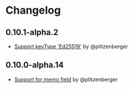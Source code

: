 # Changelog

## 0.10.1-alpha.2

- [Support keyType 'Ed25519'](https://github.com/internet-identity-labs/sdk-ts/pull/55) by @plitzenberger

## 0.10.0-alpha.14

- [Support for memo field](https://github.com/internet-identity-labs/sdk-ts/pull/51) by @plitzenberger